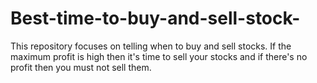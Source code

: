 # Best-time-to-buy-and-sell-stock-
This repository focuses on telling when to buy and sell stocks. If the maximum profit is high then it's time to sell your stocks and if there's no profit then you must not sell them. 
